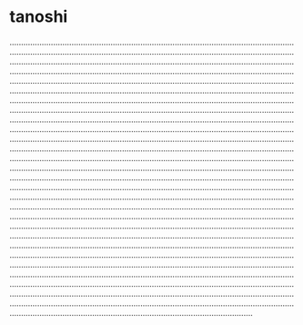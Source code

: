 # tanoshi
..........................................................................................................................................................................................................................................................................................................................................................................................................................................................................................................................................................................................................................................................................................................................................................................................................................................................................................................................................................................................................................................................................................................................................................................................................................................................................................................................................................................................................................................................................................................................................................................................................................................................................................................................................................................................................................................................................................................................................................................................................................................................................................................................................................................................................................................................................................................................................................................................................................................................................................................................................................................................................................................................................................................................................................................................................................................................................................................................................................................................................................................................................................................................................................................................................................................................................................................................................................................................................................................................................................................................................................................................................................................................................................................................